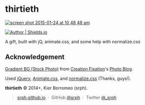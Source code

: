# thirtieth

[![screen shot 2015-01-24 at 10 48 48 am](https://cloud.githubusercontent.com/assets/5093058/5885886/bfb299fe-a3b6-11e4-80db-027fee41659a.png)](https://srph.github.io/thirtieth)

[![Author | Shields.io](http://img.shields.io/badge/author-%40srph-blue.svg?style=flat-square)](http://twitter.com/_srph)

A gift, built with jQ, animate.css, and some help with normalize.css

## Acknowledgement

[Gradient BG (Stock Photo)](http://photoblog.creationfixation.com/) from [Creation Fixation](http://creationfixation.com/)'s [Photo Blog](http://photoblog.creationfixation.com/).

Used [jQuery](github.com/jquery/jquery), [Animate.css](https://github.com/daneden/animate.css), and [normalize.css](http://necolas.github.io/normalize.css/) (Thanks, guys!).

**thirtieth** © 2014+, Kier Borromeo (srph).

> [srph.github.io](http://srph.github.io) &nbsp;&middot;&nbsp;
> GitHub [@srph](https://github.com/srph) &nbsp;&middot;&nbsp;
> Twitter [@_srph](https://twitter.com/_srph)